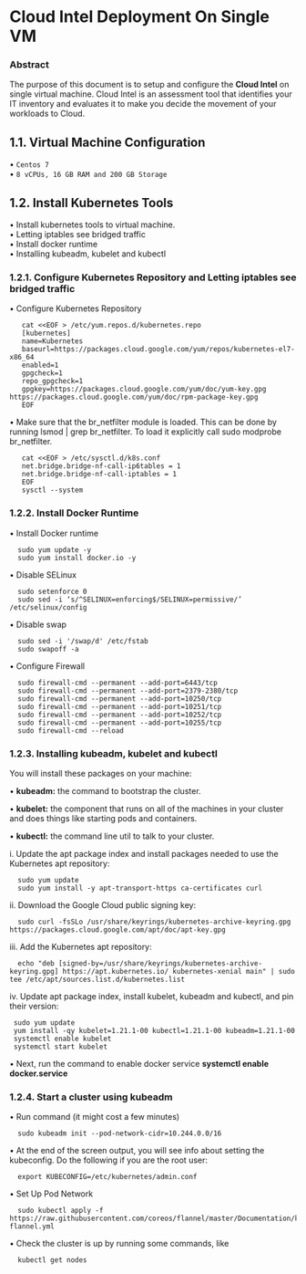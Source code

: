 # Cloud Intel Deployment On Single VM


### Abstract


The purpose of this document is to setup and configure the **Cloud Intel** on single virtual machine. Cloud Intel is an assessment tool that identifies your IT inventory and evaluates it to make you decide the movement of your workloads to Cloud. 

## 1.1. Virtual Machine Configuration


•      ` Centos 7 `                                                                                                                              
•      ` 8 vCPUs, 16 GB RAM and 200 GB Storage `                                                                

## 1.2. Install Kubernetes Tools 


•      Install kubernetes tools to virtual machine.                                                                                          
•      Letting iptables see bridged traffic                                                                                       
•      Install docker runtime                                                                                                        
•      Installing kubeadm, kubelet and kubectl                                                                                   


### 1.2.1. Configure Kubernetes Repository and Letting iptables see bridged traffic


•  Configure Kubernetes Repository

       cat <<EOF > /etc/yum.repos.d/kubernetes.repo
       [kubernetes]
       name=Kubernetes
       baseurl=https://packages.cloud.google.com/yum/repos/kubernetes-el7-x86_64
       enabled=1
       gpgcheck=1
       repo_gpgcheck=1
       gpgkey=https://packages.cloud.google.com/yum/doc/yum-key.gpg https://packages.cloud.google.com/yum/doc/rpm-package-key.gpg
       EOF

•  Make sure that the br_netfilter module is loaded. This can be done by running lsmod | grep br_netfilter. To load it explicitly call sudo modprobe br_netfilter.

       cat <<EOF > /etc/sysctl.d/k8s.conf
       net.bridge.bridge-nf-call-ip6tables = 1
       net.bridge.bridge-nf-call-iptables = 1
       EOF
       sysctl --system
        
       
### 1.2.2. Install Docker Runtime


•  Install Docker runtime 
      
      sudo yum update -y
      sudo yum install docker.io -y
  
• Disable SELinux  
  
      sudo setenforce 0
      sudo sed -i ‘s/^SELINUX=enforcing$/SELINUX=permissive/’ /etc/selinux/config
      
• Disable swap    
    
      sudo sed -i '/swap/d' /etc/fstab
      sudo swapoff -a
      
• Configure Firewall

      sudo firewall-cmd --permanent --add-port=6443/tcp
      sudo firewall-cmd --permanent --add-port=2379-2380/tcp
      sudo firewall-cmd --permanent --add-port=10250/tcp
      sudo firewall-cmd --permanent --add-port=10251/tcp
      sudo firewall-cmd --permanent --add-port=10252/tcp
      sudo firewall-cmd --permanent --add-port=10255/tcp
      sudo firewall-cmd --reload
      
### 1.2.3. Installing kubeadm, kubelet and kubectl


You will install these packages on your machine:

• **kubeadm:** the command to bootstrap the cluster.

• **kubelet:** the component that runs on all of the machines in your cluster and does things like starting pods and containers.

• **kubectl:** the command line util to talk to your cluster.


i. Update the apt package index and install packages needed to use the Kubernetes apt repository:
    
      sudo yum update
      sudo yum install -y apt-transport-https ca-certificates curl
      
ii. Download the Google Cloud public signing key:

      sudo curl -fsSLo /usr/share/keyrings/kubernetes-archive-keyring.gpg https://packages.cloud.google.com/apt/doc/apt-key.gpg
      
iii. Add the Kubernetes apt repository:

      echo "deb [signed-by=/usr/share/keyrings/kubernetes-archive-keyring.gpg] https://apt.kubernetes.io/ kubernetes-xenial main" | sudo tee /etc/apt/sources.list.d/kubernetes.list
      
iv. Update apt package index, install kubelet, kubeadm and kubectl, and pin their version:
   
     sudo yum update
     yum install -qy kubelet=1.21.1-00 kubectl=1.21.1-00 kubeadm=1.21.1-00
     systemctl enable kubelet
     systemctl start kubelet
     
• Next, run the command to enable docker service **systemctl enable docker.service**

### 1.2.4. Start a cluster using kubeadm


• Run command (it might cost a few minutes)

      sudo kubeadm init --pod-network-cidr=10.244.0.0/16
      
• At the end of the screen output, you will see info about setting the kubeconfig. Do the following if you are the root user:

      export KUBECONFIG=/etc/kubernetes/admin.conf
      
• Set Up Pod Network
   
      sudo kubectl apply -f https://raw.githubusercontent.com/coreos/flannel/master/Documentation/kube-flannel.yml

• Check the cluster is up by running some commands, like

      kubectl get nodes
      

 
 

